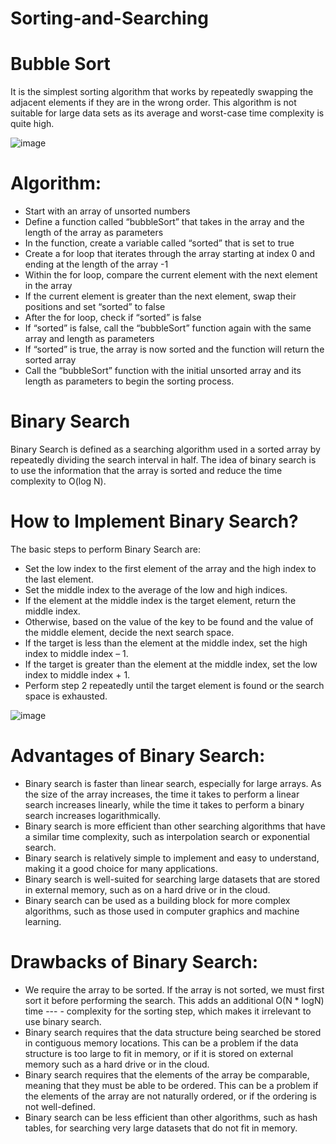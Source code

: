 # Sorting-and-Searching

# Bubble Sort
It is the simplest sorting algorithm that works by repeatedly swapping the adjacent elements if they are in the wrong order. This algorithm is not suitable for large data sets as its average and worst-case time complexity is quite high.

![image](https://user-images.githubusercontent.com/125336949/234404761-4066d5fd-5c59-4af0-86c6-0de5fd89c4f7.png)

# Algorithm:
- Start with an array of unsorted numbers
- Define a function called “bubbleSort” that takes in the array and the length of the array as parameters
- In the function, create a variable called “sorted” that is set to true
- Create a for loop that iterates through the array starting at index 0 and ending at the length of the array -1
- Within the for loop, compare the current element with the next element in the array
- If the current element is greater than the next element, swap their positions and set “sorted” to false
- After the for loop, check if “sorted” is false
- If “sorted” is false, call the “bubbleSort” function again with the same array and length as parameters
- If “sorted” is true, the array is now sorted and the function will return the sorted array
- Call the “bubbleSort” function with the initial unsorted array and its length as parameters to begin the sorting process.

# Binary Search
Binary Search is defined as a searching algorithm used in a sorted array by repeatedly dividing the search interval in half. The idea of binary search is to use the information that the array is sorted and reduce the time complexity to O(log N). 

# How to Implement Binary Search?

The basic steps to perform Binary Search are:

- Set the low index to the first element of the array and the high index to the last element.
- Set the middle index to the average of the low and high indices.
- If the element at the middle index is the target element, return the middle index.
- Otherwise, based on the value of the key to be found and the value of the middle element, decide the next search space.
- If the target is less than the element at the middle index, set the high index to middle index – 1.
- If the target is greater than the element at the middle index, set the low index to middle index + 1.
- Perform step 2 repeatedly until the target element is found or the search space is exhausted.

![image](https://user-images.githubusercontent.com/125336949/234405666-cccc850a-42d7-4f81-acda-fb721f6e1704.png)

# Advantages of Binary Search:
- Binary search is faster than linear search, especially for large arrays. As the size of the array increases, the time it takes to perform a linear search increases linearly, while the time it takes to perform a binary search increases logarithmically.
- Binary search is more efficient than other searching algorithms that have a similar time complexity, such as interpolation search or exponential search.
- Binary search is relatively simple to implement and easy to understand, making it a good choice for many applications.
- Binary search is well-suited for searching large datasets that are stored in external memory, such as on a hard drive or in the cloud.
- Binary search can be used as a building block for more complex algorithms, such as those used in computer graphics and machine learning.

# Drawbacks of Binary Search:
- We require the array to be sorted. If the array is not sorted, we must first sort it before performing the search. This adds an additional O(N * logN) time --- - complexity for the sorting step, which makes it irrelevant to use binary search.
- Binary search requires that the data structure being searched be stored in contiguous memory locations. This can be a problem if the data structure is too large to fit in memory, or if it is stored on external memory such as a hard drive or in the cloud.
- Binary search requires that the elements of the array be comparable, meaning that they must be able to be ordered. This can be a problem if the elements of the array are not naturally ordered, or if the ordering is not well-defined.
- Binary search can be less efficient than other algorithms, such as hash tables, for searching very large datasets that do not fit in memory.
